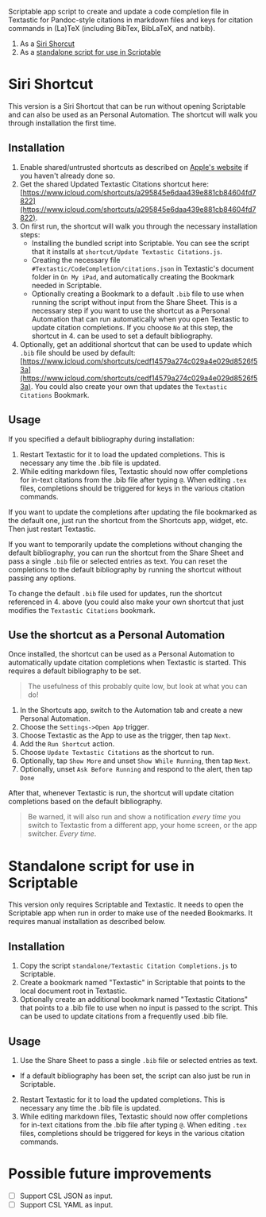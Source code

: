 Scriptable app script to create and update a code completion file in Textastic for Pandoc-style citations in markdown files and keys for citation commands in (La)TeX (including BibTex, BibLaTeX, and natbib).

1. As a [Siri Shorcut](#siri-shortcut)
2. As a [standalone script for use in Scriptable](#standalone-script-for-use-in-scriptable)

# Siri Shortcut
This version is a Siri Shortcut that can be run without opening Scriptable and can also be used as an Personal Automation. The shortcut will walk you through installation the first time.

## Installation
1. Enable shared/untrusted shortcuts as described on [Apple's website](https://support.apple.com/en-gb/guide/shortcuts/apdfeb05586f/3.2/ios/13.2) if you haven't already done so.
2. Get the shared Updated Textastic Citations shortcut here: [https://www.icloud.com/shortcuts/a295845e6daa439e881cb84604fd7822](https://www.icloud.com/shortcuts/a295845e6daa439e881cb84604fd7822).
3. On first run, the shortcut will walk you through the necessary installation steps:
    - Installing the bundled script into Scriptable. You can see the script that it installs at `shortcut/Update Textastic Citations.js`.
    - Creating the necessary file `#Textastic/CodeCompletion/citations.json` in Textastic's document folder in `On My iPad`, and automatically creating the Bookmark needed in Scriptable.
    - Optionally creating a Bookmark to a default `.bib` file to use when running the script without input from the Share Sheet. This is a necessary step if you want to use the shortcut as a Personal Automation that can run automatically when you open Textastic to update citation completions. If you choose `No` at this step, the shortcut in 4. can be used to set a default bibliography.
4. Optionally, get an additional shortcut that can be used to update which `.bib` file should be used by default: [https://www.icloud.com/shortcuts/cedf14579a274c029a4e029d8526f53a](https://www.icloud.com/shortcuts/cedf14579a274c029a4e029d8526f53a). You could also create your own that updates the `Textastic Citations` Bookmark.

## Usage
If you specified a default bibliography during installation:

1. Restart Textastic for it to load the updated completions. This is necessary any time the .bib file is updated.
2. While editing markdown files, Textastic should now offer completions for in-text citations from the .bib file after typing `@`. When editing `.tex` files, completions should be triggered for keys in the various citation commands.

If you want to update the completions after updating the file bookmarked as the default one, just run the shortcut from the Shortcuts app, widget, etc. Then just restart Textastic.

If you want to temporarily update the completions without changing the default bibliography, you can run the shortcut from the Share Sheet and pass a single `.bib` file or selected entries as text. You can reset the completions to the default bibliography by running the shortcut without passing any options.

To change the default `.bib` file used for updates, run the shortcut referenced in 4. above (you could also make your own shortcut that just modifies the `Textastic Citations` bookmark.

## Use the shortcut as a Personal Automation
Once installed, the shortcut can be used as a Personal Automation to automatically update citation completions when Textastic is started. This requires a default bibliography to be set.

 > The usefulness of this probably quite low, but look at what you can do!

1. In the Shortcuts app, switch to the Automation tab and create a new Personal Automation.
2. Choose the `Settings->Open App` trigger.
3. Choose Textastic as the App to use as the trigger, then tap `Next`.
4. Add the `Run Shortcut` action.
5. Choose `Update Textastic Citations` as the shortcut to run.
6. Optionally, tap `Show More` and unset `Show While Running`, then tap `Next`.
7. Optionally, unset `Ask Before Running` and respond to the alert, then tap `Done`

After that, whenever Textastic is run, the shortcut will update citation completions based on the default bibliography.

 > Be warned, it will also run and show a notification *every time* you switch to Textastic from a different app, your home screen, or the app switcher. *Every time*.


# Standalone script for use in Scriptable
This version only requires Scriptable and Textastic. It needs to open the Scriptable app when run in order to make use of the needed Bookmarks. It requires manual installation as described below.

## Installation
1. Copy the script `standalone/Textastic Citation Completions.js` to Scriptable.
2. Create a bookmark named "Textastic" in Scriptable that points to the local document root in Textastic.
3. Optionally create an additional bookmark named "Textastic Citations" that points to a .bib file to use when no input is passed to the script. This can be used to update citations from a frequently used .bib file.
  
## Usage
1. Use the Share Sheet to pass a single `.bib` file or selected entries as text.
  - If a default bibliography has been set, the script can also just be run in Scriptable.
2. Restart Textastic for it to load the updated completions. This is necessary any time the .bib file is updated.
3. While editing markdown files, Textastic should now offer completions for in-text citations from the .bib file after typing `@`. When editing `.tex` files, completions should be triggered for keys in the various citation commands.
    
# Possible future improvements
- [ ] Support CSL JSON as input.
- [ ] Support CSL YAML as input.
